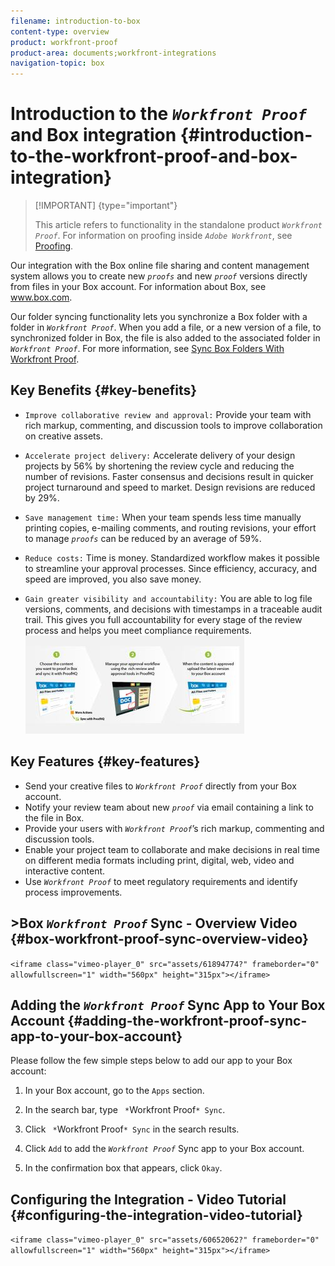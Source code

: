 ```yaml
---
filename: introduction-to-box
content-type: overview
product: workfront-proof
product-area: documents;workfront-integrations
navigation-topic: box
---
```




# Introduction to the *`Workfront Proof`* and Box integration {#introduction-to-the-workfront-proof-and-box-integration}



>[!IMPORTANT] {type="important"}
>
>This article refers to functionality in the standalone product *`Workfront Proof`*. For information on proofing inside *`Adobe Workfront`*, see [Proofing](_proofing.md).


Our integration with the Box online file sharing and content management system allows you to create new *`proofs`* and new *`proof`* versions&nbsp;directly from files in your Box account. For information about Box, see www.box.com.


Our folder syncing functionality lets you synchronize a Box folder with a folder in *`Workfront Proof`*. When you add a file, or a new version of a file, to synchronized folder in Box, the file is also added to the associated folder in *`Workfront Proof`*. For more information, see [Sync Box Folders With Workfront Proof](sycn-box-folder.md).


## Key Benefits {#key-benefits}




* `Improve collaborative review and approval:` Provide your team with rich markup, commenting, and discussion tools to improve collaboration on creative assets.
* `Accelerate project delivery:` Accelerate delivery of your design projects by 56% by shortening the review cycle and reducing the number of revisions. Faster consensus and decisions result in quicker project turnaround and speed to market. Design revisions are reduced by 29%.
* `Save management time:` When your team spends less time manually printing copies, e-mailing comments, and routing revisions, your effort to manage *`proofs`* can be reduced by an average of 59%.

* `Reduce costs:` Time is money. Standardized workflow makes it possible to streamline your approval processes. Since efficiency, accuracy, and speed are improved, you also save money.
* `Gain greater visibility and accountability:` You are able to log file versions, comments, and decisions with timestamps in a traceable audit trail. This gives you full accountability for every stage of the review process and helps you meet compliance requirements.  
  ![Box_and_ProofHQ_integration.jpg](assets/box-and-proofhq-integration-350x157.jpg)






## Key Features {#key-features}




* Send your creative files to *`Workfront Proof`* directly from your Box account.
* Notify your review team about new *`proof`* via email containing a link to the file in Box.
* Provide your users with *`Workfront Proof`*’s rich markup, commenting and discussion tools.
* Enable your project team to collaborate and make decisions in real time on different media formats including print, digital, web, video and interactive content.
* Use *`Workfront Proof`* to meet regulatory requirements and identify process improvements.




## >Box *`Workfront Proof`* Sync - Overview Video {#box-workfront-proof-sync-overview-video}

`<iframe class="vimeo-player_0" src="assets/61894774?" frameborder="0" allowfullscreen="1" width="560px" height="315px"></iframe>` 


## Adding the *`Workfront Proof`* Sync App to Your Box Account {#adding-the-workfront-proof-sync-app-to-your-box-account}

Please follow the few simple steps below to add our app to your Box account:



1. In your Box account, go to the `Apps` section.
1. In the search bar, type ` *`Workfront Proof`* Sync`.
1. Click ` *`Workfront Proof`* Sync` in the search results.
1. Click `Add` to add the *`Workfront Proof`* Sync app to your Box account.

1. In the confirmation box that appears, click `Okay`.




## Configuring the Integration - Video Tutorial {#configuring-the-integration-video-tutorial}

`<iframe class="vimeo-player_0" src="assets/60652062?" frameborder="0" allowfullscreen="1" width="560px" height="315px"></iframe>` 
